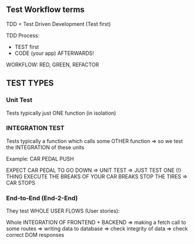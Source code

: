## Test Workflow terms

TDD = Test Driven Development (Test first)

TDD Process:  
- TEST first
- CODE (your app) AFTERWARDS!

WORKFLOW: RED, GREEN, REFACTOR


## TEST TYPES

### Unit Test

Tests typically just ONE function (in isolation)

###  INTEGRATION TEST
    
Tests typically a function which calls some OTHER function
=> so we test the INTEGRATION of these units

Example: CAR PEDAL PUSH

EXPECT CAR PEDAL TO GO DOWN => UNIT TEST => JUST TEST ONE (!) THING
EXECUTE THE BREAKS OF YOUR CAR
BREAKS STOP THE TIRES
=> CAR STOPS

### End-to-End (End-2-End)

They test WHOLE USER FLOWS (User stories):

Whole INTEGRATION OF FRONTEND + BACKEND
=> making a fetch call to some routes
=> writing data to database
=> check integrity of data
=> check correct DOM responses


